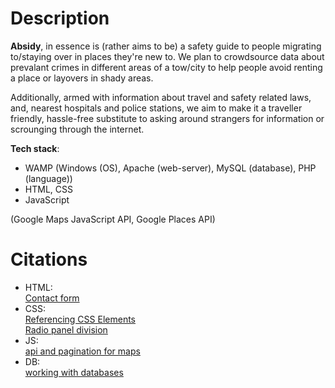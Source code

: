 # Description

**Absidy**, in essence is (rather aims to be) a safety guide to people migrating to/staying over in places they're new to. We plan to crowdsource data about prevalant crimes in different areas of a tow/city to help people avoid renting a place or layovers in shady areas.

Additionally, armed with information about travel and safety related laws, and, nearest hospitals and police stations, we aim to make it a traveller friendly, hassle-free substitute to asking around strangers for information or scrounging through the internet.

**Tech stack**:

 - WAMP (Windows (OS), Apache (web-server), MySQL (database), PHP (language))
 - HTML, CSS
 - JavaScript  
 
 (Google Maps JavaScript API, Google Places API)
 
 # Citations
 
 - HTML:  
   [Contact form](https://www.w3schools.com/howto/howto_css_contact_form.asp) 
 - CSS:  
   [Referencing CSS Elements](https://www.w3schools.com/w3css/defaulT.asp)  
   [Radio panel division](https://stackoverflow.com/questions/32935435/use-div-as-radio-button)  
 - JS:  
   [api and pagination for maps](https://developers.google.com/maps/documentation/javascript/examples/place-search-pagination#maps_place_search_pagination-html)  
 - DB:  
   [working with databases](https://www.geeksforgeeks.org/how-to-fetch-data-from-localserver-database-and-display-on-html-table-using-php/)
   
